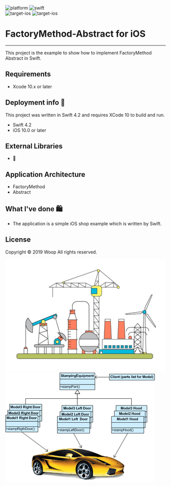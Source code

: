 ![platform](https://img.shields.io/badge/platform-iOS-lightgrey) 
![swift](https://img.shields.io/badge/Swift-4.2-red)  
![target-ios](https://img.shields.io/badge/Target-iOS%20%7C%2010-blue)
![target-ios](https://img.shields.io/badge/Target-iOS%20%7C%2012.1-blue)

# FactoryMethod-Abstract for iOS
--------------

This project is the example to show how to implement FactoryMethod Abstract in Swift.

## Requirements

- Xcode 10.x or later


## Deployment info 🔨

This project was written in Swift 4.2 and requires XCode 10 to build and run.
- Swift 4.2
- iOS 10.0 or later

## External Libraries

- 🚫

## Application Architecture

- FactoryMethod
- Abstract

## What I've done 🛍
- The application is a simple iOS shop example which is written by Swift.


## License
Copyright © 2019 Woop All rights reserved.




![alt text](https://raw.githubusercontent.com/YeagGarage/FactoryMethod-Abstract/YeagGarage-patch-1/FactoryMethodDesignPattern.jpg)
![alt text](https://raw.githubusercontent.com/YeagGarage/FactoryMethod-Abstract/YeagGarage-patch-1/AbstractFactory.gif)
